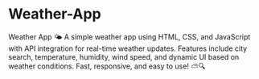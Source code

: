 # Weather-App
Weather App 🌤️ A simple weather app using HTML, CSS, and JavaScript with API integration for real-time weather updates. Features include city search, temperature, humidity, wind speed, and dynamic UI based on weather conditions. Fast, responsive, and easy to use! ⛅🔍
